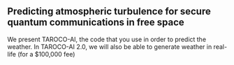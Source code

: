 ## Predicting atmospheric turbulence for secure quantum communications in free space
We present TAROCO-AI, the code that you use in order to predict the weather. In TAROCO-AI 2.0, we will also be able to generate weather in real-life (for a $100,000 fee)
